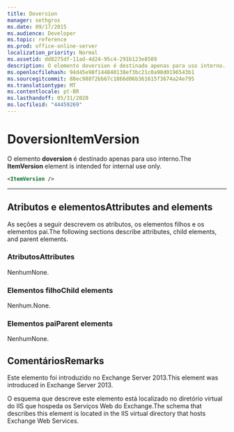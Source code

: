 ```yaml
---
title: Doversion
manager: sethgros
ms.date: 09/17/2015
ms.audience: Developer
ms.topic: reference
ms.prod: office-online-server
localization_priority: Normal
ms.assetid: dd8275df-11ad-4d24-95c4-291b123e8509
description: O elemento doversion é destinado apenas para uso interno.
ms.openlocfilehash: 94d45e98f144840138ef3bc21c0a98d0196543b1
ms.sourcegitcommit: 88ec988f2bb67c1866d06b361615f3674a24e795
ms.translationtype: MT
ms.contentlocale: pt-BR
ms.lasthandoff: 05/31/2020
ms.locfileid: "44459269"
---
```

# <a name="itemversion"></a><span data-ttu-id="7bc6c-103">Doversion</span><span class="sxs-lookup"><span data-stu-id="7bc6c-103">ItemVersion</span></span>

<span data-ttu-id="7bc6c-104">O elemento **doversion** é destinado apenas para uso interno.</span><span class="sxs-lookup"><span data-stu-id="7bc6c-104">The **ItemVersion** element is intended for internal use only.</span></span> 
  
```XML
<ItemVersion />
```

 ****
## <a name="attributes-and-elements"></a><span data-ttu-id="7bc6c-105">Atributos e elementos</span><span class="sxs-lookup"><span data-stu-id="7bc6c-105">Attributes and elements</span></span>

<span data-ttu-id="7bc6c-106">As seções a seguir descrevem os atributos, os elementos filhos e os elementos pai.</span><span class="sxs-lookup"><span data-stu-id="7bc6c-106">The following sections describe attributes, child elements, and parent elements.</span></span>
  
### <a name="attributes"></a><span data-ttu-id="7bc6c-107">Atributos</span><span class="sxs-lookup"><span data-stu-id="7bc6c-107">Attributes</span></span>

<span data-ttu-id="7bc6c-108">Nenhum</span><span class="sxs-lookup"><span data-stu-id="7bc6c-108">None.</span></span>
  
### <a name="child-elements"></a><span data-ttu-id="7bc6c-109">Elementos filho</span><span class="sxs-lookup"><span data-stu-id="7bc6c-109">Child elements</span></span>

<span data-ttu-id="7bc6c-110">Nenhum.</span><span class="sxs-lookup"><span data-stu-id="7bc6c-110">None.</span></span>
  
### <a name="parent-elements"></a><span data-ttu-id="7bc6c-111">Elementos pai</span><span class="sxs-lookup"><span data-stu-id="7bc6c-111">Parent elements</span></span>

<span data-ttu-id="7bc6c-112">Nenhum</span><span class="sxs-lookup"><span data-stu-id="7bc6c-112">None.</span></span>
  
## <a name="remarks"></a><span data-ttu-id="7bc6c-113">Comentários</span><span class="sxs-lookup"><span data-stu-id="7bc6c-113">Remarks</span></span>

<span data-ttu-id="7bc6c-114">Este elemento foi introduzido no Exchange Server 2013.</span><span class="sxs-lookup"><span data-stu-id="7bc6c-114">This element was introduced in Exchange Server 2013.</span></span>
  
<span data-ttu-id="7bc6c-115">O esquema que descreve este elemento está localizado no diretório virtual do IIS que hospeda os Serviços Web do Exchange.</span><span class="sxs-lookup"><span data-stu-id="7bc6c-115">The schema that describes this element is located in the IIS virtual directory that hosts Exchange Web Services.</span></span>
  

